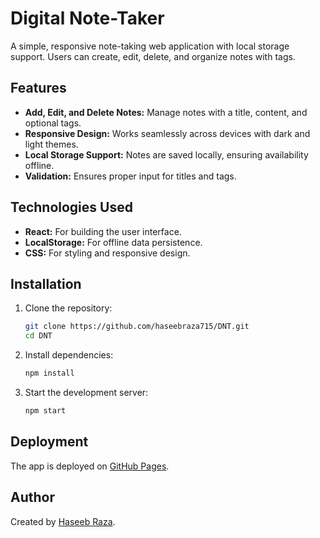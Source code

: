 # Digital Note-Taker

A simple, responsive note-taking web application with local storage support. Users can create, edit, delete, and organize notes with tags.

## Features
- **Add, Edit, and Delete Notes:** Manage notes with a title, content, and optional tags.
- **Responsive Design:** Works seamlessly across devices with dark and light themes.
- **Local Storage Support:** Notes are saved locally, ensuring availability offline.
- **Validation:** Ensures proper input for titles and tags.

## Technologies Used
- **React:** For building the user interface.
- **LocalStorage:** For offline data persistence.
- **CSS:** For styling and responsive design.

## Installation
1. Clone the repository:
   ```bash
   git clone https://github.com/haseebraza715/DNT.git
   cd DNT
   ```
2. Install dependencies:
   ```bash
   npm install
   ```
3. Start the development server:
   ```bash
   npm start
   ```

## Deployment
The app is deployed on [GitHub Pages](https://haseebraza715.github.io/DNT).

## Author
Created by [Haseeb Raza](https://www.linkedin.com/in/haseeb-raza-00a845231/).
